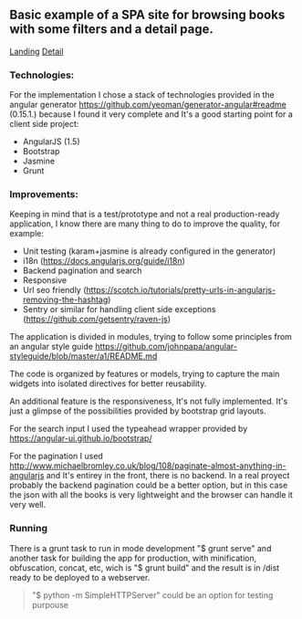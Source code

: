 ## Basic example of a SPA site for browsing books with some filters and a detail page.

[Landing](screenshots/lading.png)
[Detail](screenshots/detail.png)

### Technologies:
For the implementation I chose a stack of technologies provided in the angular generator https://github.com/yeoman/generator-angular#readme (0.15.1.) because I found it very complete and It's a good starting point for a client side project:
* AngularJS (1.5)
* Bootstrap
* Jasmine
* Grunt
  
### Improvements:

Keeping in mind that is a test/prototype and not a real production-ready application, I know there are many thing to do to improve the quality, for example: 
* Unit testing (karam+jasmine is already configured in the generator)
* i18n (https://docs.angularjs.org/guide/i18n)
* Backend pagination and search
* Responsive
* Url seo friendly (https://scotch.io/tutorials/pretty-urls-in-angularjs-removing-the-hashtag)
* Sentry or similar for handling client side exceptions (https://github.com/getsentry/raven-js)
    

The application is divided in modules, trying to follow some principles from an angular style guide
https://github.com/johnpapa/angular-styleguide/blob/master/a1/README.md
  
The code is organized by features or models, trying to capture the main widgets into isolated directives for better reusability.
  
An additional feature is the responsiveness, It's not fully implemented. It's just a glimpse of the possibilities provided by bootstrap grid layouts.
  
For the search input I used the typeahead wrapper provided by https://angular-ui.github.io/bootstrap/
  
For the pagination I used http://www.michaelbromley.co.uk/blog/108/paginate-almost-anything-in-angularjs
and It's entirey in the front, there is no backend. In a real proyect probably the backend pagination could be a better option, but in this case the json with all the books is very lightweight and the browser can handle it very well.
 
### Running
There is a grunt task to run in mode development "$ grunt serve" and another task for building the app for production, with  minification, obfuscation, concat, etc, wich is "$ grunt build" and the result is in /dist ready to be deployed to a webserver.
> "$ python -m SimpleHTTPServer" could be an option for testing purpouse
  
